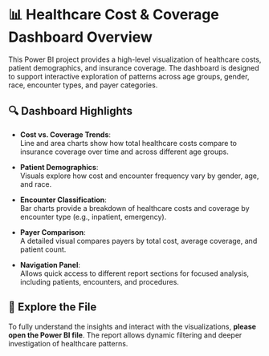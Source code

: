 # 📊 Healthcare Cost & Coverage Dashboard Overview

This Power BI project provides a high-level visualization of healthcare costs, patient demographics, and insurance coverage. The dashboard is designed to support interactive exploration of patterns across age groups, gender, race, encounter types, and payer categories.

## 🔍 Dashboard Highlights

- **Cost vs. Coverage Trends**:  
  Line and area charts show how total healthcare costs compare to insurance coverage over time and across different age groups.

- **Patient Demographics**:  
  Visuals explore how cost and encounter frequency vary by gender, age, and race.

- **Encounter Classification**:  
  Bar charts provide a breakdown of healthcare costs and coverage by encounter type (e.g., inpatient, emergency).

- **Payer Comparison**:  
  A detailed visual compares payers by total cost, average coverage, and patient count.

- **Navigation Panel**:  
  Allows quick access to different report sections for focused analysis, including patients, encounters, and procedures.

## 📁 Explore the File

To fully understand the insights and interact with the visualizations, **please open the Power BI file**. The report allows dynamic filtering and deeper investigation of healthcare patterns.
